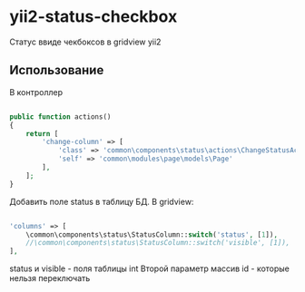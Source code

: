 yii2-status-checkbox
=================

Статус ввиде чекбоксов в gridview yii2 
  
Использование
------------------

В контроллер 

```php

public function actions()
{
    return [
        'change-column' => [
            'class' => 'common\components\status\actions\ChangeStatusAction',
            'self' => 'common\modules\page\models\Page'
        ],
    ];
}

```
Добавить поле status в таблицу БД.
В gridview:

```php

'columns' => [
    \common\components\status\StatusColumn::switch('status', [1]),
    //\common\components\status\StatusColumn::switch('visible', [1]),
],

```

status и visible - поля таблицы int
Второй параметр массив id - которые нельзя переключать
